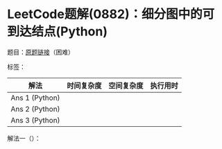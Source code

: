 # LeetCode题解(0882)：细分图中的可到达结点(Python)

题目：[原题链接](https://leetcode-cn.com/problems/reachable-nodes-in-subdivided-graph/)（困难）

标签：

| 解法           | 时间复杂度 | 空间复杂度 | 执行用时 |
| -------------- | ---------- | ---------- | -------- |
| Ans 1 (Python) |            |            |          |
| Ans 2 (Python) |            |            |          |
| Ans 3 (Python) |            |            |          |

解法一（）：

